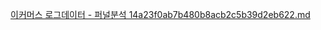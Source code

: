 [이커머스 로그데이터 - 퍼널분석 14a23f0ab7b480b8acb2c5b39d2eb622.md](https://github.com/user-attachments/files/18221199/-.14a23f0ab7b480b8acb2c5b39d2eb622.md)
